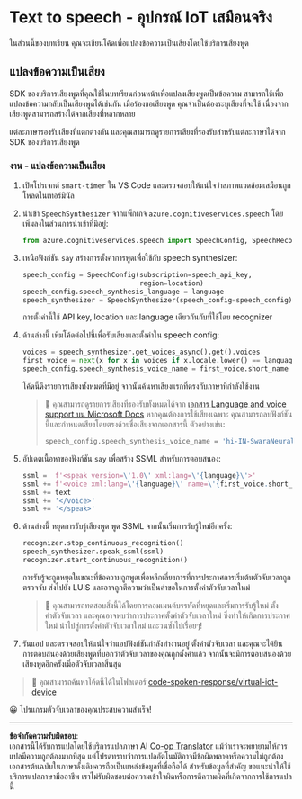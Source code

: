 <!--
CO_OP_TRANSLATOR_METADATA:
{
  "original_hash": "7966848a1f870e4c42edb4db67b13c57",
  "translation_date": "2025-08-27T20:24:05+00:00",
  "source_file": "6-consumer/lessons/3-spoken-feedback/virtual-device-text-to-speech.md",
  "language_code": "th"
}
-->
# Text to speech - อุปกรณ์ IoT เสมือนจริง

ในส่วนนี้ของบทเรียน คุณจะเขียนโค้ดเพื่อแปลงข้อความเป็นเสียงโดยใช้บริการเสียงพูด

## แปลงข้อความเป็นเสียง

SDK ของบริการเสียงพูดที่คุณใช้ในบทเรียนก่อนหน้าเพื่อแปลงเสียงพูดเป็นข้อความ สามารถใช้เพื่อแปลงข้อความกลับเป็นเสียงพูดได้เช่นกัน เมื่อร้องขอเสียงพูด คุณจำเป็นต้องระบุเสียงที่จะใช้ เนื่องจากเสียงพูดสามารถสร้างได้จากเสียงที่หลากหลาย

แต่ละภาษารองรับเสียงที่แตกต่างกัน และคุณสามารถดูรายการเสียงที่รองรับสำหรับแต่ละภาษาได้จาก SDK ของบริการเสียงพูด

### งาน - แปลงข้อความเป็นเสียง

1. เปิดโปรเจกต์ `smart-timer` ใน VS Code และตรวจสอบให้แน่ใจว่าสภาพแวดล้อมเสมือนถูกโหลดในเทอร์มินัล

1. นำเข้า `SpeechSynthesizer` จากแพ็กเกจ `azure.cognitiveservices.speech` โดยเพิ่มลงในส่วนการนำเข้าที่มีอยู่:

    ```python
    from azure.cognitiveservices.speech import SpeechConfig, SpeechRecognizer, SpeechSynthesizer
    ```

1. เหนือฟังก์ชัน `say` สร้างการตั้งค่าการพูดเพื่อใช้กับ speech synthesizer:

    ```python
    speech_config = SpeechConfig(subscription=speech_api_key,
                                 region=location)
    speech_config.speech_synthesis_language = language
    speech_synthesizer = SpeechSynthesizer(speech_config=speech_config)
    ```

    การตั้งค่านี้ใช้ API key, location และ language เดียวกันกับที่ใช้โดย recognizer

1. ด้านล่างนี้ เพิ่มโค้ดต่อไปนี้เพื่อรับเสียงและตั้งค่าใน speech config:

    ```python
    voices = speech_synthesizer.get_voices_async().get().voices
    first_voice = next(x for x in voices if x.locale.lower() == language.lower())
    speech_config.speech_synthesis_voice_name = first_voice.short_name
    ```

    โค้ดนี้ดึงรายการเสียงทั้งหมดที่มีอยู่ จากนั้นค้นหาเสียงแรกที่ตรงกับภาษาที่กำลังใช้งาน

    > 💁 คุณสามารถดูรายการเสียงที่รองรับทั้งหมดได้จาก [เอกสาร Language and voice support บน Microsoft Docs](https://docs.microsoft.com/azure/cognitive-services/speech-service/language-support?WT.mc_id=academic-17441-jabenn#text-to-speech) หากคุณต้องการใช้เสียงเฉพาะ คุณสามารถลบฟังก์ชันนี้และกำหนดเสียงโดยตรงด้วยชื่อเสียงจากเอกสารนี้ ตัวอย่างเช่น:
    >
    > ```python
    > speech_config.speech_synthesis_voice_name = 'hi-IN-SwaraNeural'
    > ```

1. อัปเดตเนื้อหาของฟังก์ชัน `say` เพื่อสร้าง SSML สำหรับการตอบสนอง:

    ```python
    ssml =  f'<speak version=\'1.0\' xml:lang=\'{language}\'>'
    ssml += f'<voice xml:lang=\'{language}\' name=\'{first_voice.short_name}\'>'
    ssml += text
    ssml += '</voice>'
    ssml += '</speak>'
    ```

1. ด้านล่างนี้ หยุดการรับรู้เสียงพูด พูด SSML จากนั้นเริ่มการรับรู้ใหม่อีกครั้ง:

    ```python
    recognizer.stop_continuous_recognition()
    speech_synthesizer.speak_ssml(ssml)
    recognizer.start_continuous_recognition()
    ```

    การรับรู้จะถูกหยุดในขณะที่ข้อความถูกพูดเพื่อหลีกเลี่ยงการที่การประกาศการเริ่มต้นตัวจับเวลาถูกตรวจจับ ส่งไปยัง LUIS และอาจถูกตีความว่าเป็นคำขอในการตั้งค่าตัวจับเวลาใหม่

    > 💁 คุณสามารถทดสอบสิ่งนี้ได้โดยการคอมเมนต์บรรทัดที่หยุดและเริ่มการรับรู้ใหม่ ตั้งค่าตัวจับเวลา และคุณอาจพบว่าการประกาศตั้งค่าตัวจับเวลาใหม่ ซึ่งทำให้เกิดการประกาศใหม่ นำไปสู่การตั้งค่าตัวจับเวลาใหม่ และวนซ้ำไปเรื่อยๆ!

1. รันแอป และตรวจสอบให้แน่ใจว่าแอปฟังก์ชันกำลังทำงานอยู่ ตั้งค่าตัวจับเวลา และคุณจะได้ยินการตอบสนองด้วยเสียงพูดที่บอกว่าตัวจับเวลาของคุณถูกตั้งค่าแล้ว จากนั้นจะมีการตอบสนองด้วยเสียงพูดอีกครั้งเมื่อตัวจับเวลาสิ้นสุด

> 💁 คุณสามารถค้นหาโค้ดนี้ได้ในโฟลเดอร์ [code-spoken-response/virtual-iot-device](../../../../../6-consumer/lessons/3-spoken-feedback/code-spoken-response/virtual-iot-device)

😀 โปรแกรมตัวจับเวลาของคุณประสบความสำเร็จ!

---

**ข้อจำกัดความรับผิดชอบ**:  
เอกสารนี้ได้รับการแปลโดยใช้บริการแปลภาษา AI [Co-op Translator](https://github.com/Azure/co-op-translator) แม้ว่าเราจะพยายามให้การแปลมีความถูกต้องมากที่สุด แต่โปรดทราบว่าการแปลอัตโนมัติอาจมีข้อผิดพลาดหรือความไม่ถูกต้อง เอกสารต้นฉบับในภาษาดั้งเดิมควรถือเป็นแหล่งข้อมูลที่เชื่อถือได้ สำหรับข้อมูลที่สำคัญ ขอแนะนำให้ใช้บริการแปลภาษามืออาชีพ เราไม่รับผิดชอบต่อความเข้าใจผิดหรือการตีความผิดที่เกิดจากการใช้การแปลนี้